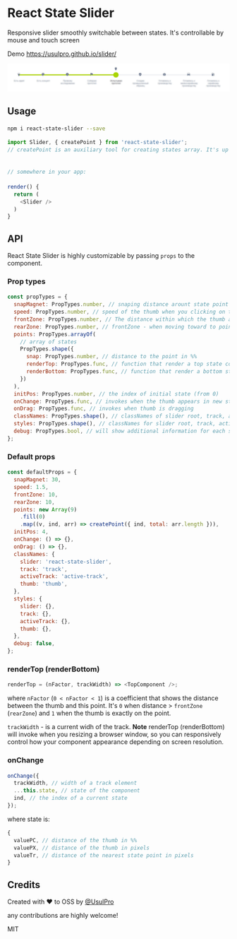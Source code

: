 # React State Slider

Responsive slider smoothly switchable between states. It's controllable by mouse and touch screen

Demo https://usulpro.github.io/slider/

![slider](doc/slider.jpg)

## Usage

```sh
npm i react-state-slider --save
```

```js
import Slider, { createPoint } from 'react-state-slider';
// createPoint is an auxiliary tool for creating states array. It's up to you whether to use it


// somewhere in your app:

render() {
  return (
    <Slider />
  )
}
```

## API

React State Slider is highly customizable by passing `props` to the component.

### Prop types

```js
const propTypes = {
  snapMagnet: PropTypes.number, // snaping distance arount state point
  speed: PropTypes.number, // speed of the thumb when you clicking on the track
  frontZone: PropTypes.number, // The distance within which the thumb affects the state points (in %%)
  rearZone: PropTypes.number, // frontZone - when moving toward to points, rearZone - backward of points
  points: PropTypes.arrayOf(
    // array of states
    PropTypes.shape({
      snap: PropTypes.number, // distance to the point in %%
      renderTop: PropTypes.func, // function that render a top state component (see details below)
      renderBottom: PropTypes.func, // function that render a bottom state component (see details below)
    })
  ),
  initPos: PropTypes.number, // the index of initial state (from 0)
  onChange: PropTypes.func, // invokes when the thumb appears in new state (see details below)
  onDrag: PropTypes.func, // invokes when thumb is dragging
  classNames: PropTypes.shape(), // classNames of slider root, track, active track and thumb
  styles: PropTypes.shape(), // classNames for slider root, track, active track and thumb
  debug: PropTypes.bool, // will show additional information for each state point
};
```

### Default props

```js
const defaultProps = {
  snapMagnet: 30,
  speed: 1.5,
  frontZone: 10,
  rearZone: 10,
  points: new Array(9)
    .fill(0)
    .map((v, ind, arr) => createPoint({ ind, total: arr.length })),
  initPos: 4,
  onChange: () => {},
  onDrag: () => {},
  classNames: {
    slider: 'react-state-slider',
    track: 'track',
    activeTrack: 'active-track',
    thumb: 'thumb',
  },
  styles: {
    slider: {},
    track: {},
    activeTrack: {},
    thumb: {},
  },
  debug: false,
};
```

### renderTop (renderBottom)

```js
renderTop = (nFactor, trackWidth) => <TopComponent />;
```

where `nFactor` (`0 < nFactor < 1`)
is a coefficient that shows the distance between the thumb and this point. It's `0` when distance > `frontZone` (`rearZone`) and `1` when the thumb is exactly on the point.

`trackWidth` - is a current widh of the track. **Note** renderTop (renderBottom) will invoke when you resizing a browser window, so you can responsively control how your component appearance depending on screen resolution.

### onChange

```js
onChange({
  trackWidth, // width of a track element
  ...this.state, // state of the component
  ind, // the index of a current state
});
```

where state is:

```js
{
  valuePC, // distance of the thumb in %%
  valuePX, // distance of the thumb in pixels
  valueTr, // distance of the nearest state point in pixels
}
```


## Credits

Created with ❤︎ to OSS by [@UsulPro](https://twitter.com/UsulPro)

any contributions are highly welcome!

MIT
